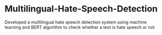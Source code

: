 # Multilingual-Hate-Speech-Detection
Developed a multilingual hate speech detection system using machine learning and BERT algorithm to check whether a text is hate speech or not
